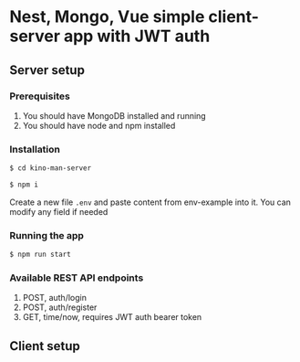 # Nest, Mongo, Vue simple client-server app with JWT auth

## Server setup

### Prerequisites
1. You should have MongoDB installed and running
2. You should have node and npm installed

### Installation

```bash
$ cd kino-man-server
```

```bash
$ npm i
```

Create a new file `.env` and paste content from env-example into it. You can modify any field if needed

### Running the app

```bash
$ npm run start
```

### Available REST API endpoints
1. POST, auth/login
2. POST, auth/register
3. GET, time/now, requires JWT auth bearer token

## Client setup
